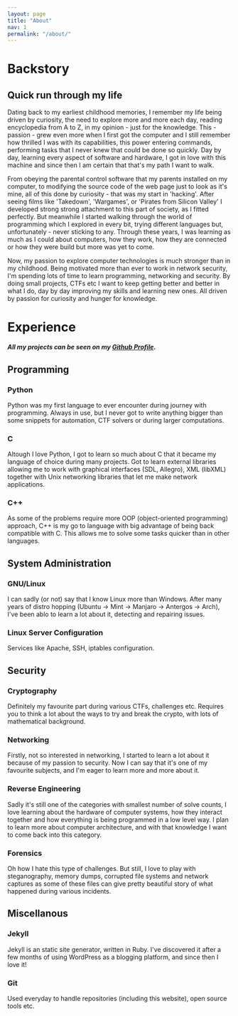 ```yaml
---
layout: page
title: "About"
nav: 1
permalink: "/about/"
---
```


# Backstory
## Quick run through my life


Dating back to my earliest childhood memories, I remember my life being driven by curiosity, the need to explore more and more each day, reading encyclopedia from A to Z, in my opinion - just for the knowledge. This - passion - grew even more when I first got the computer and I still remember how thrilled I was with its capabilities, this power entering commands, performing tasks that I never knew that could be done so quickly. Day by day, learning every aspect of software and hardware, I got in love with this machine and since then I am certain that that's my path I want to walk.


From obeying the parental control software that my parents installed on my computer, to modifying the source code of the web page just to look as it's mine, all of this done by curiosity -  that was my start in 'hacking'. After seeing films like 'Takedown', 'Wargames', or 'Pirates from Silicon Valley' I developed strong  strong attachment to this part of society, as I fitted perfectly. But meanwhile I started walking through the world of programming which I explored in every bit, trying different languages but, unfortunately - never sticking to any.  Through these years, I was learning as much as I could about computers, how they work, how they are connected or how they were build but more was yet to come.


Now, my passion to explore computer technologies is much stronger than in my childhood. Being motivated more than ever to work in network security, I'm spending lots of time to learn programming, networking and security. By doing small projects, CTFs etc I want to keep getting better and better in what I do, day by day improving my skills and learning new ones. All driven by passion for curiosity and hunger for knowledge.


# Experience

***All my projects can be seen on my [Github Profile](https://github.com/W3ndige).***

## Programming

### Python

Python was my first language to ever encounter during journey with programming. Always in use, but I never got to write anything bigger than some snippets for automation, CTF solvers or during larger computations.

### C

Altough I love Python, I got to learn so much about C that it became my language of choice during many projects. Got to learn external libraries allowing me to work with graphical interfaces (SDL, Allegro), XML (libXML) together with Unix networking libraries that let me make network applications.

### C++

As some of the problems require more OOP (object-oriented programming) approach, C++ is my go to language with big advantage of being back compatible with C. This allows me to solve some tasks quicker than in other languages.

## System Administration
### GNU/Linux

I can sadly (or not) say that I know Linux more than Windows. After many years of distro hopping (Ubuntu -> Mint -> Manjaro -> Antergos -> Arch), I've been ablo to learn a lot about it, detecting and repairing issues.

### Linux Server Configuration

Services like Apache, SSH, iptables configuration.

## Security
### Cryptography

Definitely my favourite part during various CTFs, challenges etc. Requires you to think a lot about the ways to try and break the crypto, with lots of mathematical background.

### Networking

Firstly, not so interested in networking, I started to learn a lot about it because of my passion to security. Now I can say that it's one of my favourite subjects, and I'm eager to learn more and more about it.

### Reverse Engineering

Sadly it's still one of the categories with smallest number of solve counts, I love learning about the hardware of computer systems, how they interact together and how everything is being programmed in a low level way. I plan to learn more about computer architecture, and with that knowledge I want to come back into this category.

### Forensics

Oh how I hate this type of challenges. But still, I love to play with steganography, memory dumps, corrupted file systems and network captures as some of these files can give pretty beautiful story of what happened during various incidents.

## Miscellanous

### Jekyll

Jekyll is an static site generator, written in Ruby. I've discovered it after a few months of using WordPress as a blogging platform, and since then I love it!

### Git

Used everyday to handle repositories (including this website), open source tools etc.
